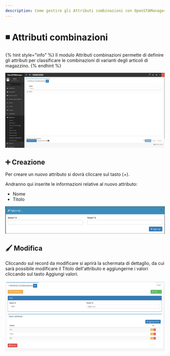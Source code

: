 ```yaml
---
description: Come gestire gli Attributi combinazioni con OpenSTAManager
---
```


# ◾ Attributi combinazioni

{% hint style="info" %}
Il modulo Attributi combinazioni permette di definire gli attributi per classificare le combinazioni di varianti degli articoli di magazzino.
{% endhint %}

![](<../../../.gitbook/assets/image (614).png>)

## ➕ Creazione

Per creare un nuovo attributo si dovrà cliccare sul tasto (+).

Andranno qui inserite le informazioni relative al nuovo attributo:

* Nome
* Titolo

![](<../../../.gitbook/assets/image (286).png>)

## 🖌️ Modifica

Cliccando sul record da modificare si aprirà la schermata di dettaglio, da cui sarà possibile modificare il Titolo dell'attributo e aggiungerne i valori cliccando sul tasto Aggiungi valori.

![](<../../../.gitbook/assets/image (288).png>)

